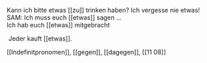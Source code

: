 Kann ich bitte etwas [[zu]] trinken haben?
Ich vergesse nie etwas!
SAM: Ich muss euch [[etwas]] sagen ...  
Ich hab euch [[etwas]] mitgebracht  



 Jeder kauft [[etwas]].  

[[Indefinitpronomen]], [[gegen]], [[dagegen]], [[11 08]]